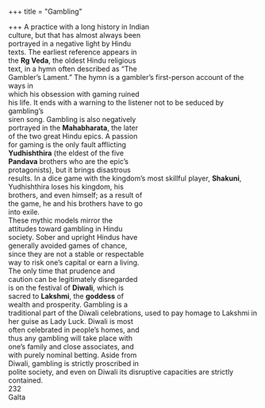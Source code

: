 +++
title = "Gambling"

+++
A practice with a long history in Indian  
culture, but that has almost always been  
portrayed in a negative light by Hindu  
texts. The earliest reference appears in  
the **Rg Veda**, the oldest Hindu religious  
text, in a hymn often described as “The  
Gambler’s Lament.” The hymn is a gambler’s first-person account of the ways in  
which his obsession with gaming ruined  
his life. It ends with a warning to the listener not to be seduced by gambling’s  
siren song. Gambling is also negatively  
portrayed in the **Mahabharata**, the later  
of the two great Hindu epics. A passion  
for gaming is the only fault afflicting  
**Yudhishthira** (the eldest of the five  
**Pandava** brothers who are the epic’s  
protagonists), but it brings disastrous  
results. In a dice game with the kingdom’s most skillful player, **Shakuni**,  
Yudhishthira loses his kingdom, his  
brothers, and even himself; as a result of  
the game, he and his brothers have to go  
into exile.  
These mythic models mirror the  
attitudes toward gambling in Hindu  
society. Sober and upright Hindus have  
generally avoided games of chance,  
since they are not a stable or respectable  
way to risk one’s capital or earn a living.  
The only time that prudence and  
caution can be legitimately disregarded  
is on the festival of **Diwali**, which is  
sacred to **Lakshmi**, the **goddess** of  
wealth and prosperity. Gambling is a  
traditional part of the Diwali celebrations, used to pay homage to Lakshmi in  
her guise as Lady Luck. Diwali is most  
often celebrated in people’s homes, and  
thus any gambling will take place with  
one’s family and close associates, and  
with purely nominal betting. Aside from  
Diwali, gambling is strictly proscribed in  
polite society, and even on Diwali its disruptive capacities are strictly contained.  
232  
Galta